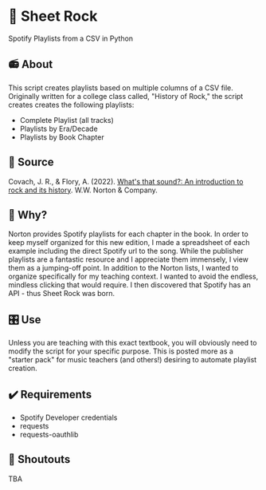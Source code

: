 # :guitar: Sheet Rock
Spotify Playlists from a CSV in Python

## :radio: About 
This script creates playlists based on multiple columns of a CSV file. Originally written for a college class called, "History of Rock," the script creates creates the following playlists: 

- Complete Playlist (all tracks)
- Playlists by Era/Decade
- Playlists by Book Chapter

## :open_book: Source
Covach, J. R., &amp; Flory, A. (2022). [What's that sound?: An introduction to rock and its history](https://wwnorton.com/books/9780393872453). W.W. Norton &amp; Company. 

## :microphone: Why?
Norton provides Spotify playlists for each chapter in the book. In order to keep myself organized for this new edition, I made a spreadsheet of each example including the direct Spotify url to the song. While the publisher playlists are a fantastic resource and I appreciate them immensely, I view them as a jumping-off point. In addition to the Norton lists, I wanted to organize specifically for my teaching context. I wanted to avoid the endless, mindless clicking that would require. I then discovered that Spotify has an API - thus Sheet Rock was born.   

## :control_knobs: Use 
Unless you are teaching with this exact textbook, you will obviously need to modify the script for your specific purpose. This is posted more as a "starter pack" for music teachers (and others!) desiring to automate playlist creation.  

## :heavy_check_mark: Requirements 
- Spotify Developer credentials
- requests
- requests-oauthlib

## :mega: Shoutouts
TBA
